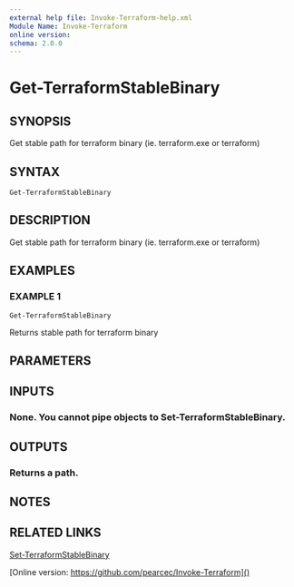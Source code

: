 ```yaml
---
external help file: Invoke-Terraform-help.xml
Module Name: Invoke-Terraform
online version:
schema: 2.0.0
---
```


# Get-TerraformStableBinary

## SYNOPSIS
Get stable path for terraform binary (ie.
terraform.exe or terraform)

## SYNTAX

```
Get-TerraformStableBinary
```

## DESCRIPTION
Get stable path for terraform binary (ie.
terraform.exe or terraform)

## EXAMPLES

### EXAMPLE 1
```
Get-TerraformStableBinary
```

Returns stable path for terraform binary

## PARAMETERS

## INPUTS

### None. You cannot pipe objects to Set-TerraformStableBinary.
## OUTPUTS

### Returns a path.
## NOTES

## RELATED LINKS

[Set-TerraformStableBinary]()

[Online version: https://github.com/pearcec/Invoke-Terraform]()

